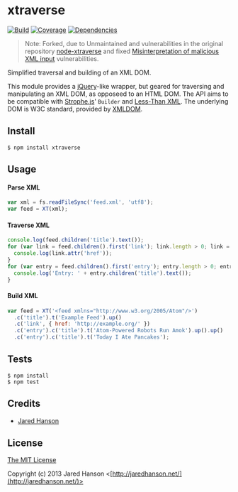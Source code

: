# xtraverse

[![Build](https://travis-ci.org/jaredhanson/node-xtraverse.png)](http://travis-ci.org/jaredhanson/node-xtraverse)
[![Coverage](https://coveralls.io/repos/jaredhanson/node-xtraverse/badge.png)](https://coveralls.io/r/jaredhanson/node-xtraverse)
[![Dependencies](https://david-dm.org/jaredhanson/node-xtraverse.png)](http://david-dm.org/jaredhanson/node-xtraverse)

> Note: Forked, due to Unmaintained and vulnerabilities in the original repository [node-xtraverse](https://github.com/jaredhanson/node-xtraverse) and fixed [Misinterpretation of malicious XML input](https://www.npmjs.com/advisories/1650) vulnerabilities.

Simplified traversal and building of an XML DOM.

This module provides a [jQuery](http://jquery.com/)-like wrapper, but geared for
traversing and manipulating an XML DOM, as opposeed to an HTML DOM.  The API
aims to be compatible with [Strophe.js](https://github.com/strophe/strophejs)'
`Builder` and [Less-Than XML](https://github.com/astro/ltx).  The underlying DOM
is W3C standard, provided by [XMLDOM](https://github.com/jindw/xmldom).

## Install

    $ npm install xtraverse

## Usage

#### Parse XML

```javascript
var xml = fs.readFileSync('feed.xml', 'utf8');
var feed = XT(xml);
```

#### Traverse XML

```javascript
console.log(feed.children('title').text());
for (var link = feed.children().first('link'); link.length > 0; link = link.next('link')) {
  console.log(link.attr('href'));
}
for (var entry = feed.children().first('entry'); entry.length > 0; entry = entry.next('entry')) {
  console.log('Entry: ' + entry.children('title').text());
}
```

#### Build XML

```javascript
var feed = XT('<feed xmlns="http://www.w3.org/2005/Atom"/>')
  .c('title').t('Example Feed').up()
  .c('link', { href: 'http://example.org/' })
  .c('entry').c('title').t('Atom-Powered Robots Run Amok').up().up()
  .c('entry').c('title').t('Today I Ate Pancakes');
```

## Tests

    $ npm install
    $ npm test

## Credits

  - [Jared Hanson](http://github.com/jaredhanson)

## License

[The MIT License](http://opensource.org/licenses/MIT)

Copyright (c) 2013 Jared Hanson <[http://jaredhanson.net/](http://jaredhanson.net/)>
